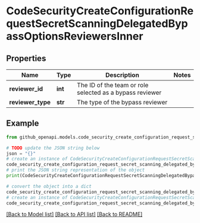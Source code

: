# CodeSecurityCreateConfigurationRequestSecretScanningDelegatedBypassOptionsReviewersInner


## Properties

Name | Type | Description | Notes
------------ | ------------- | ------------- | -------------
**reviewer_id** | **int** | The ID of the team or role selected as a bypass reviewer | 
**reviewer_type** | **str** | The type of the bypass reviewer | 

## Example

```python
from github_openapi.models.code_security_create_configuration_request_secret_scanning_delegated_bypass_options_reviewers_inner import CodeSecurityCreateConfigurationRequestSecretScanningDelegatedBypassOptionsReviewersInner

# TODO update the JSON string below
json = "{}"
# create an instance of CodeSecurityCreateConfigurationRequestSecretScanningDelegatedBypassOptionsReviewersInner from a JSON string
code_security_create_configuration_request_secret_scanning_delegated_bypass_options_reviewers_inner_instance = CodeSecurityCreateConfigurationRequestSecretScanningDelegatedBypassOptionsReviewersInner.from_json(json)
# print the JSON string representation of the object
print(CodeSecurityCreateConfigurationRequestSecretScanningDelegatedBypassOptionsReviewersInner.to_json())

# convert the object into a dict
code_security_create_configuration_request_secret_scanning_delegated_bypass_options_reviewers_inner_dict = code_security_create_configuration_request_secret_scanning_delegated_bypass_options_reviewers_inner_instance.to_dict()
# create an instance of CodeSecurityCreateConfigurationRequestSecretScanningDelegatedBypassOptionsReviewersInner from a dict
code_security_create_configuration_request_secret_scanning_delegated_bypass_options_reviewers_inner_from_dict = CodeSecurityCreateConfigurationRequestSecretScanningDelegatedBypassOptionsReviewersInner.from_dict(code_security_create_configuration_request_secret_scanning_delegated_bypass_options_reviewers_inner_dict)
```
[[Back to Model list]](../README.md#documentation-for-models) [[Back to API list]](../README.md#documentation-for-api-endpoints) [[Back to README]](../README.md)


